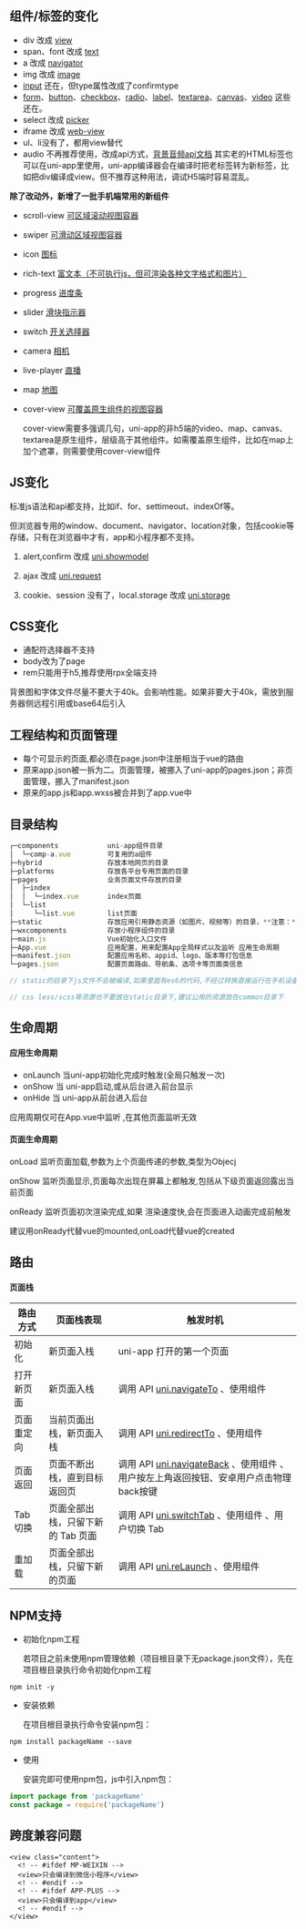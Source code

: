 ## 组件/标签的变化

- div 改成 [view](https://uniapp.dcloud.io/component/view)
- span、font 改成 [text](https://uniapp.dcloud.io/component/text)
- a 改成 [navigator](https://uniapp.dcloud.io/component/navigator)
- img 改成 [image](https://uniapp.dcloud.io/component/image)
- [input](https://uniapp.dcloud.io/component/input) 还在，但type属性改成了confirmtype
- [form](https://uniapp.dcloud.io/component/form)、[button](https://uniapp.dcloud.io/component/button)、[checkbox](https://uniapp.dcloud.io/component/checkbox)、[radio](https://uniapp.dcloud.io/component/radio)、[label](https://uniapp.dcloud.io/component/label)、[textarea](https://uniapp.dcloud.io/component/textarea)、[canvas](https://uniapp.dcloud.io/component/canvas)、[video](https://uniapp.dcloud.io/component/video) 这些还在。
- select 改成 [picker](https://uniapp.dcloud.io/component/picker)
- iframe 改成 [web-view](https://uniapp.dcloud.io/component/web-view)
- ul、li没有了，都用view替代
- audio 不再推荐使用，改成api方式，[背景音频api文档](https://uniapp.dcloud.io/api/media/background-audio-manager?id=getbackgroundaudiomanager)
  其实老的HTML标签也可以在uni-app里使用，uni-app编译器会在编译时把老标签转为新标签，比如把div编译成view。但不推荐这种用法，调试H5端时容易混乱。

**除了改动外，新增了一批手机端常用的新组件**

- scroll-view [可区域滚动视图容器](https://uniapp.dcloud.io/component/scroll-view)

- swiper [可滑动区域视图容器](https://uniapp.dcloud.io/component/swiper)

- icon [图标](https://uniapp.dcloud.io/component/icon)

- rich-text [富文本（不可执行js，但可渲染各种文字格式和图片）](https://uniapp.dcloud.io/component/rich-text)

- progress [进度条](https://uniapp.dcloud.io/component/progress)

- slider [滑块指示器](https://uniapp.dcloud.io/component/slider)

- switch [开关选择器](https://uniapp.dcloud.io/component/switch)

- camera [相机](https://uniapp.dcloud.io/component/camera)

- live-player [直播](https://uniapp.dcloud.io/component/live-player)

- map [地图](https://uniapp.dcloud.io/component/map)

- cover-view [可覆盖原生组件的视图容器](https://uniapp.dcloud.io/component/cover-view?id=cover-view) 

  cover-view需要多强调几句，uni-app的非h5端的video、map、canvas、textarea是原生组件，层级高于其他组件。如需覆盖原生组件，比如在map上加个遮罩，则需要使用cover-view组件

  

## JS变化

标准js语法和api都支持，比如if、for、settimeout、indexOf等。

但浏览器专用的window、document、navigator、location对象，包括cookie等存储，只有在浏览器中才有，app和小程序都不支持。

1. alert,confirm 改成 [uni.showmodel](https://uniapp.dcloud.io/api/ui/prompt?id=showmodal)

2. ajax 改成 [uni.request](https://uniapp.dcloud.io/api/request/request)

3. cookie、session 没有了，local.storage 改成 [uni.storage](https://uniapp.dcloud.io/api/storage/storage?id=setstorage)

   

## CSS变化

- 通配符选择器不支持
- body改为了page
- rem只能用于h5,推荐使用rpx全端支持

背景图和字体文件尽量不要大于40k。会影响性能。如果非要大于40k，需放到服务器侧远程引用或base64后引入



## 工程结构和页面管理

- 每个可显示的页面,都必须在page.json中注册相当于vue的路由
- 原来app.json被一拆为二。页面管理，被挪入了uni-app的pages.json；非页面管理，挪入了manifest.json
- 原来的app.js和app.wxss被合并到了app.vue中



## 目录结构

```js
┌─components            uni-app组件目录
│  └─comp-a.vue         可复用的a组件
├─hybrid                存放本地网页的目录
├─platforms             存放各平台专用页面的目录
├─pages                 业务页面文件存放的目录
│  ├─index
│  │  └─index.vue       index页面
│  └─list
│     └─list.vue        list页面
├─static                存放应用引用静态资源（如图片、视频等）的目录，**注意：**静态资源只能存放于此
├─wxcomponents          存放小程序组件的目录
├─main.js               Vue初始化入口文件
├─App.vue               应用配置，用来配置App全局样式以及监听 应用生命周期
├─manifest.json         配置应用名称、appid、logo、版本等打包信息
└─pages.json            配置页面路由、导航条、选项卡等页面类信息

// static的目录下js文件不会被编译,如果里面有es6的代码,不经过转换直接运行在手机设备上会报错

// css less/scss等资源也不要放在static目录下,建议公用的资源放在common目录下
```



## 生命周期

#### 应用生命周期

- onLaunch		当uni-app初始化完成时触发(全局只触发一次)
- onShow		   当 uni-app启动,或从后台进入前台显示
- onHide			当 uni-app从前台进入后台

应用周期仅可在App.vue中监听 ,在其他页面监听无效

#### 页面生命周期

onLoad	监听页面加载,参数为上个页面传递的参数,类型为Objecj

onShow	监听页面显示,页面每次出现在屏幕上都触发,包括从下级页面返回露出当前页面

onReady	监听页面初次渲染完成,如果 渲染速度快,会在页面进入动画完成前触发

建议用onReady代替vue的mounted,onLoad代替vue的created



## 路由

#### 页面栈

| 路由方式   | 页面栈表现                        | 触发时机                                                     |
| ---------- | --------------------------------- | ------------------------------------------------------------ |
| 初始化     | 新页面入栈                        | uni-app 打开的第一个页面                                     |
| 打开新页面 | 新页面入栈                        | 调用 API   [uni.navigateTo](https://uniapp.dcloud.io/api/router?id=navigateto)  、使用组件  [](https://uniapp.dcloud.io/component/navigator?id=navigator) |
| 页面重定向 | 当前页面出栈，新页面入栈          | 调用 API   [uni.redirectTo](https://uniapp.dcloud.io/api/router?id=redirectto)  、使用组件  [](https://uniapp.dcloud.io/component/navigator?id=navigator) |
| 页面返回   | 页面不断出栈，直到目标返回页      | 调用 API  [uni.navigateBack](https://uniapp.dcloud.io/api/router?id=navigateback)   、使用组件 [](https://uniapp.dcloud.io/component/navigator?id=navigator) 、用户按左上角返回按钮、安卓用户点击物理back按键 |
| Tab 切换   | 页面全部出栈，只留下新的 Tab 页面 | 调用 API  [uni.switchTab](https://uniapp.dcloud.io/api/router?id=switchtab)  、使用组件  [](https://uniapp.dcloud.io/component/navigator?id=navigator)  、用户切换 Tab |
| 重加载     | 页面全部出栈，只留下新的页面      | 调用 API  [uni.reLaunch](https://uniapp.dcloud.io/api/router?id=relaunch)  、使用组件  [](https://uniapp.dcloud.io/component/navigator?id=navigator) |



## NPM支持

- 初始化npm工程

  ​	若项目之前未使用npm管理依赖（项目根目录下无package.json文件），先在项目根目录执行命令初始化npm工程

```shell
npm init -y
```

- 安装依赖

  在项目根目录执行命令安装npm包：

```shell
npm install packageName --save
```

- 使用

  安装完即可使用npm包，js中引入npm包：

```js
import package from 'packageName'
const package = require('packageName')
```

<!--为多端兼容考虑，建议优先从 [uni-app插件市场]获取插件。直接从 npm 下载库很容易只兼容H5端。-->

<!--node_modules 目录必须在项目根目录下。不管是cli项目还是HBuilderX创建的项目。-->

<!--支持安装 mpvue 组件，但npm方式不支持小程序自定义组件（如 wxml格式的vant-weapp）-->



## 跨度兼容问题

```vue
<view class="content">
  <! -- #ifdef MP-WEIXIN -->
  <view>只会编译到微信小程序</view>
  <! -- #endif -->
  <! -- #ifdef APP-PLUS -->
  <view>只会编译到app</view>
  <! -- #endif -->
</view>
```

